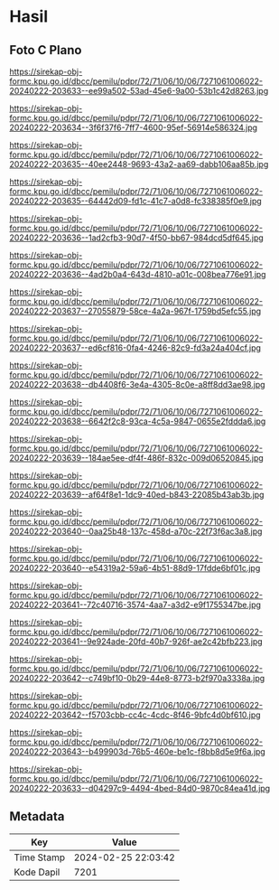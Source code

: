 # Hasil

## Foto C Plano

https://sirekap-obj-formc.kpu.go.id/dbcc/pemilu/pdpr/72/71/06/10/06/7271061006022-20240222-203633--ee99a502-53ad-45e6-9a00-53b1c42d8263.jpg

https://sirekap-obj-formc.kpu.go.id/dbcc/pemilu/pdpr/72/71/06/10/06/7271061006022-20240222-203634--3f6f37f6-7ff7-4600-95ef-56914e586324.jpg

https://sirekap-obj-formc.kpu.go.id/dbcc/pemilu/pdpr/72/71/06/10/06/7271061006022-20240222-203635--40ee2448-9693-43a2-aa69-dabb106aa85b.jpg

https://sirekap-obj-formc.kpu.go.id/dbcc/pemilu/pdpr/72/71/06/10/06/7271061006022-20240222-203635--64442d09-fd1c-41c7-a0d8-fc338385f0e9.jpg

https://sirekap-obj-formc.kpu.go.id/dbcc/pemilu/pdpr/72/71/06/10/06/7271061006022-20240222-203636--1ad2cfb3-90d7-4f50-bb67-984dcd5df645.jpg

https://sirekap-obj-formc.kpu.go.id/dbcc/pemilu/pdpr/72/71/06/10/06/7271061006022-20240222-203636--4ad2b0a4-643d-4810-a01c-008bea776e91.jpg

https://sirekap-obj-formc.kpu.go.id/dbcc/pemilu/pdpr/72/71/06/10/06/7271061006022-20240222-203637--27055879-58ce-4a2a-967f-1759bd5efc55.jpg

https://sirekap-obj-formc.kpu.go.id/dbcc/pemilu/pdpr/72/71/06/10/06/7271061006022-20240222-203637--ed6cf816-0fa4-4246-82c9-fd3a24a404cf.jpg

https://sirekap-obj-formc.kpu.go.id/dbcc/pemilu/pdpr/72/71/06/10/06/7271061006022-20240222-203638--db4408f6-3e4a-4305-8c0e-a8ff8dd3ae98.jpg

https://sirekap-obj-formc.kpu.go.id/dbcc/pemilu/pdpr/72/71/06/10/06/7271061006022-20240222-203638--6642f2c8-93ca-4c5a-9847-0655e2fddda6.jpg

https://sirekap-obj-formc.kpu.go.id/dbcc/pemilu/pdpr/72/71/06/10/06/7271061006022-20240222-203639--184ae5ee-df4f-486f-832c-009d06520845.jpg

https://sirekap-obj-formc.kpu.go.id/dbcc/pemilu/pdpr/72/71/06/10/06/7271061006022-20240222-203639--af64f8e1-1dc9-40ed-b843-22085b43ab3b.jpg

https://sirekap-obj-formc.kpu.go.id/dbcc/pemilu/pdpr/72/71/06/10/06/7271061006022-20240222-203640--0aa25b48-137c-458d-a70c-22f73f6ac3a8.jpg

https://sirekap-obj-formc.kpu.go.id/dbcc/pemilu/pdpr/72/71/06/10/06/7271061006022-20240222-203640--e54319a2-59a6-4b51-88d9-17fdde6bf01c.jpg

https://sirekap-obj-formc.kpu.go.id/dbcc/pemilu/pdpr/72/71/06/10/06/7271061006022-20240222-203641--72c40716-3574-4aa7-a3d2-e9f1755347be.jpg

https://sirekap-obj-formc.kpu.go.id/dbcc/pemilu/pdpr/72/71/06/10/06/7271061006022-20240222-203641--9e924ade-20fd-40b7-926f-ae2c42bfb223.jpg

https://sirekap-obj-formc.kpu.go.id/dbcc/pemilu/pdpr/72/71/06/10/06/7271061006022-20240222-203642--c749bf10-0b29-44e8-8773-b2f970a3338a.jpg

https://sirekap-obj-formc.kpu.go.id/dbcc/pemilu/pdpr/72/71/06/10/06/7271061006022-20240222-203642--f5703cbb-cc4c-4cdc-8f46-9bfc4d0bf610.jpg

https://sirekap-obj-formc.kpu.go.id/dbcc/pemilu/pdpr/72/71/06/10/06/7271061006022-20240222-203643--b499903d-76b5-460e-be1c-f8bb8d5e9f6a.jpg

https://sirekap-obj-formc.kpu.go.id/dbcc/pemilu/pdpr/72/71/06/10/06/7271061006022-20240222-203633--d04297c9-4494-4bed-84d0-9870c84ea41d.jpg


## Metadata

| Key        | Value               |
| ---------- | ------------------- |
| Time Stamp | 2024-02-25 22:03:42 |
| Kode Dapil | 7201                |



